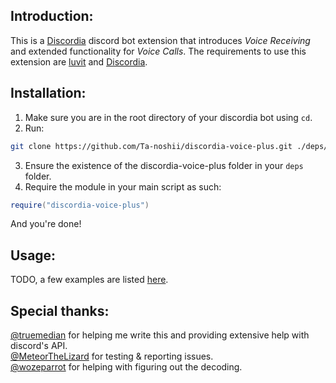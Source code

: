 ## Introduction:
This is a [Discordia](https://github.com/SinisterRectus/Discordia) discord bot extension that introduces *Voice Receiving* and extended functionality for *Voice Calls*.
The requirements to use this extension are [luvit](https://github.com/luvit/luvit) and [Discordia](https://github.com/SinisterRectus/Discordia).

## Installation:
1. Make sure you are in the root directory of your discordia bot using `cd`.
2. Run:
```bash
git clone https://github.com/Ta-noshii/discordia-voice-plus.git ./deps/discordia-voice-plus
```
3. Ensure the existence of the discordia-voice-plus folder in your `deps` folder.
4. Require the module in your main script as such:
```lua
require("discordia-voice-plus")
```
And you're done!

## Usage:
TODO, a few examples are listed [here](https://github.com/Ta-noshii/discordia-voice-plus/tree/master/examples).

## Special thanks:
[@truemedian](https://github.com/truemedian) for helping me write this and providing extensive help with discord's API.  
[@MeteorTheLizard](https://github.com/MeteorTheLizard) for testing & reporting issues.  
[@wozeparrot](https://github.com/wozeparrot) for helping with figuring out the decoding.
